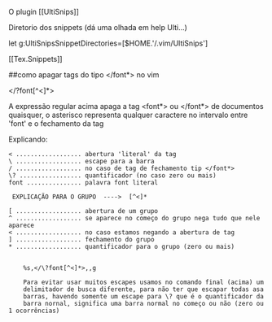 O plugin [[UltiSnips]]

Diretorio dos snippets (dá uma olhada em help Ulti...)

let g:UltiSnipsSnippetDirectories=[$HOME.'/.vim/UltiSnips']

[[Tex.Snippets]]


##como apagar tags do tipo </font*> no vim 

<\/\?font[^<]*>

A expressão regular acima apaga a tag <font*> ou </font*>
de documentos quaisquer, o asterisco representa qualquer caractere
no intervalo entre 'font' e o fechamento da tag

Explicando:

    < .................. abertura 'literal' da tag
    \ .................. escape para a barra
    / .................. no caso de tag de fechamento tip </font*>
    \? ................. quantificador (no caso zero ou mais)
    font ............... palavra font literal

     EXPLICAÇÃO PARA O GRUPO  ---->  [^<]*

    [ .................. abertura de um grupo
    ^ .................. se aparece no começo do grupo nega tudo que nele aparece
    < .................. no caso estamos negando a abertura de tag
    ] .................. fechamento do grupo
    * .................. quantificador para o grupo (zero ou mais)


		%s,</\?font[^<]*>,,g

		Para evitar usar muitos escapes usamos no comando final (acima) um
		delimitador de busca diferente, para não ter que escapar todas asa
		barras, havendo somente um escape para \? que é o quantificador da
		barra nornal, significa uma barra normal no começo ou não (zero ou 1 ocorrências)
